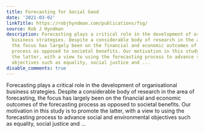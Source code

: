 ```yaml
---
title: Forecasting for Social Good
date: '2021-03-02'
linkTitle: https://robjhyndman.com/publications/fsg/
source: Rob J Hyndman
description: Forecasting plays a critical role in the development of organisational
  business strategies. Despite a considerable body of research in the area of forecasting,
  the focus has largely been on the financial and economic outcomes of the forecasting
  process as opposed to societal benefits. Our motivation in this study is to promote
  the latter, with a view to using the forecasting process to advance social and environmental
  objectives such as equality, social justice and ...
disable_comments: true
---
```

Forecasting plays a critical role in the development of organisational business strategies. Despite a considerable body of research in the area of forecasting, the focus has largely been on the financial and economic outcomes of the forecasting process as opposed to societal benefits. Our motivation in this study is to promote the latter, with a view to using the forecasting process to advance social and environmental objectives such as equality, social justice and ...